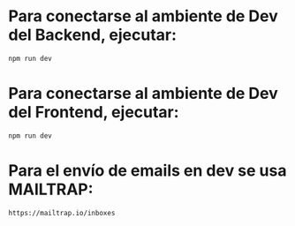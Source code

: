 # Para conectarse al ambiente de Dev del Backend, ejecutar:
    npm run dev

# Para conectarse al ambiente de Dev del Frontend, ejecutar:
    npm run dev

# Para el envío de emails en dev se usa MAILTRAP:
    https://mailtrap.io/inboxes